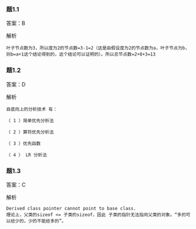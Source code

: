 ### 题1.1

答案：B

解析
```
叶子节点数为3，所以度为2的节点数=3-1=2（这是由假设度为2的节点数为a，叶子节点为b，则b=a+1这个结论得到的，这个结论可以证明的）。所以总节点数=2+8+3=13
```

### 题1.2

答案：D

解析
```
自底向上的分析技术 有：

（ 1 ）简单优先分析法

（ 2 ）算符优先分析法

（ 3 ）优先函数

（ 4 ） LR 分析法
```

### 题1.3

答案：C

解析
```
Derived class pointer cannot point to base class.
理论上，父类的sizeof <= 子类的sizeof，因此 子类的指针无法指向父类的对象。“多的可以给少的，少的不能给多的”。
```
